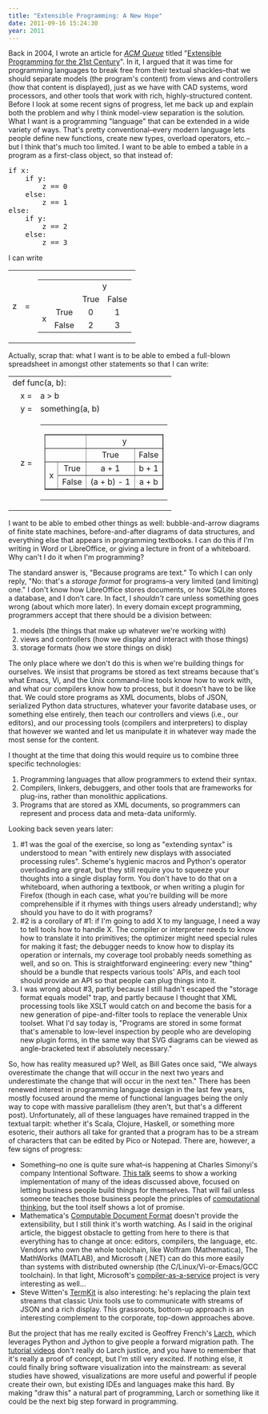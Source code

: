 ```yaml
---
title: "Extensible Programming: A New Hope"
date: 2011-09-16 15:24:30
year: 2011
---
```

Back in 2004, I wrote an article for <a href="http://queue.acm.org"><cite>ACM Queue</cite></a> titled "<a href="http://queue.acm.org/detail.cfm?id=1039534">Extensible Programming for the 21st Century</a>". In it, I argued that it was time for programming languages to break free from their textual shackles–that we should separate models (the program's content) from views and controllers (how that content is displayed), just as we have with CAD systems, word processors, and other tools that work with rich, highly-structured content. Before I look at some recent signs of progress, let me back up and explain both the problem and why I think model-view separation is the solution. What I want is a programming "language" that can be extended in a wide variety of ways. That's pretty conventional–every modern language lets people define new functions, create new types, overload operators, etc.–but I think that's much too limited. I want to be able to embed a table in a program as a first-class object, so that instead of:
<pre>if x:
    if y:
        z == 0
    else:
        z == 1
else:
    if y:
        z == 2
    else:
        z == 3</pre>
I can write
<table>
<tbody>
<tr>
<td valign="center">z</td>
<td valign="center">=</td>
<td>
<table>
<tbody>
<tr>
<td colspan="2"></td>
<td colspan="2" align="center" valign="center">y</td>
</tr>
<tr>
<td colspan="2"></td>
<td align="center" valign="center">True</td>
<td align="center" valign="center">False</td>
</tr>
<tr>
<td rowspan="2" align="center" valign="center">x</td>
<td align="center" valign="center">True</td>
<td align="center" valign="center">0</td>
<td align="center" valign="center">1</td>
</tr>
<tr>
<td align="center" valign="center">False</td>
<td align="center" valign="center">2</td>
<td align="center" valign="center">3</td>
</tr>
</tbody>
</table>
</td>
</tr>
</tbody>
</table>
Actually, scrap that: what I want is to be able to embed a full-blown spreadsheet in amongst other statements so that I can write:
<table>
<tbody>
<tr>
<td colspan="3">def func(a, b):</td>
</tr>
<tr>
<td></td>
<td>x =</td>
<td>a &gt; b</td>
</tr>
<tr>
<td></td>
<td>y =</td>
<td>something(a, b)</td>
</tr>
<tr>
<td></td>
<td>z =</td>
<td>
<table>
<tbody>
<tr>
<td>
<table border="1">
<tbody>
<tr>
<td colspan="2"></td>
<td colspan="2" align="center" valign="center">y</td>
</tr>
<tr>
<td colspan="2"></td>
<td align="center" valign="center">True</td>
<td align="center" valign="center">False</td>
</tr>
<tr>
<td rowspan="2" align="center" valign="center">x</td>
<td align="center" valign="center">True</td>
<td align="center" valign="center">a + 1</td>
<td align="center" valign="center">b + 1</td>
</tr>
<tr>
<td align="center" valign="center">False</td>
<td align="center" valign="center">(a + b) - 1</td>
<td align="center" valign="center">a + b</td>
</tr>
</tbody>
</table>
</td>
</tr>
</tbody>
</table>
</td>
</tr>
</tbody>
</table>
I want to be able to embed other things as well: bubble-and-arrow diagrams of finite state machines, before-and-after diagrams of data structures, and everything else that appears in programming textbooks. I can do this if I'm writing in Word or LibreOffice, or giving a lecture in front of a whiteboard. Why can't I do it when I'm programming?

The standard answer is, "Because programs are text." To which I can only reply, "No: that's a <em>storage format</em> for programs–a very limited (and limiting) one." I don't know how LibreOffice stores documents, or how SQLite stores a database, and I don't care. In fact, I <em>shouldn't</em> care unless something goes wrong (about which more later). In every domain except programming, programmers accept that there should be a division between:
<ol>
  <li>models (the things that make up whatever we're working with)</li>
  <li>views and controllers (how we display and interact with those things)</li>
  <li>storage formats (how we store things on disk)</li>
</ol>
The only place where we don't do this is when we're building things for ourselves. We insist that programs be stored as text streams because that's what Emacs, Vi, and the Unix command-line tools know how to work with, and what our compilers know how to process, but it doesn't have to be like that. We could store programs as XML documents, blobs of JSON, serialized Python data structures, whatever your favorite database uses, or something else entirely, then teach our controllers and views (i.e., our editors), and our processing tools (compilers and interpreters) to display that however we wanted and let us manipulate it in whatever way made the most sense for the content.

I thought at the time that doing this would require us to combine three specific technologies:
<ol>
  <li>Programming languages that allow programmers to extend their syntax.</li>
  <li>Compilers, linkers, debuggers, and other tools that are frameworks for plug-ins, rather than monolithic applications.</li>
  <li>Programs that are stored as XML documents, so programmers can represent and process data and meta-data uniformly.</li>
</ol>
Looking back seven years later:
<ol>
  <li>#1 was the goal of the exercise, so long as "extending syntax" is understood to mean "with entirely new displays with associated processing rules". Scheme's hygienic macros and Python's operator overloading are great, but they still require you to squeeze your thoughts into a single display form. You don't have to do that on a whiteboard, when authoring a textbook, or when writing a plugin for Firefox (though in each case, what you're building will be more comprehensible if it rhymes with things users already understand); why should you have to do it with programs?</li>
  <li>#2 is a corollary of #1: if I'm going to add X to my language, I need a way to tell tools how to handle X. The compiler or interpreter needs to know how to translate it into primitives; the optimizer might need special rules for making it fast; the debugger needs to know how to display its operation or internals, my coverage tool probably needs something as well, and so on. This is straightforward engineering: every new "thing" should be a bundle that respects various tools' APIs, and each tool should provide an API so that people can plug things into it.</li>
  <li>I was wrong about #3, partly because I still hadn't escaped the "storage format equals model" trap, and partly because I thought that XML processing tools like XSLT would catch on and become the basis for a new generation of pipe-and-filter tools to replace the venerable Unix toolset. What I'd say today is, "Programs are stored in some format that's amenable to low-level inspection by people who are developing new plugin forms, in the same way that SVG diagrams can be viewed as angle-bracketed text if absolutely necessary."</li>
</ol>
So, how has reality measured up? Well, as Bill Gates once said, "We always overestimate the change that will occur in the next two years and underestimate the change that will occur in the next ten." There has been renewed interest in programming language design in the last few years, mostly focused around the meme of functional languages being the only way to cope with massive parallelism (they aren't, but that's a different post). Unfortunately, all of these languages have remained trapped in the textual tarpit: whether it's Scala, Clojure, Haskell, or something more esoteric, their authors all take for granted that a program has to be a stream of characters that can be edited by Pico or Notepad. There are, however, a few signs of progress:
<ul>
  <li>Something–no one is quite sure what–is happening at Charles Simonyi's company Intentional Software. <a href="http://msdn.microsoft.com/en-us/data/dd727740.aspx">This talk</a> seems to show a working implementation of many of the ideas discussed above, focused on letting business people build things for themselves. That will fail unless someone teaches those business people the principles of <a href="http://blog.jonudell.net/2011/01/24/seven-ways-to-think-like-the-web/">computational</a> <a href="https://software-carpentry.org/4_0/softeng/principles/">thinking</a>, but the tool itself shows a lot of promise.</li>
  <li>Mathematica's <a href="http://www.wolfram.com/news/cdf-computable-document-format-released.html">Computable Document Format</a> doesn't provide the extensibility, but I still think it's worth watching. As I said in the original article, the biggest obstacle to getting from here to there is that everything has to change at once: editors, compilers, the language, etc. Vendors who own the whole toolchain, like Wolfram (Mathematica), The MathWorks (MATLAB), and Microsoft (.NET) can do this more easily than systems with distributed ownership (the C/Linux/Vi-or-Emacs/GCC toolchain). In that light, Microsoft's <a href="http://www.techworld.com.au/article/401071/microsoft_previews_compiler-as-a-service_software/">compiler-as-a-service</a> project is very interesting as well...</li>
  <li>Steve Witten's <a href="http://acko.net/blog/on-termkit">TermKit</a> is also interesting: he's replacing the plain text streams that classic Unix tools use to communicate with streams of JSON and a rich display. This grassroots, bottom-up approach is an interesting complement to the corporate, top-down approaches above.</li>
</ul>
But the project that has me really excited is Geoffrey French's <a href="https://sites.google.com/site/larchenv/">Larch</a>, which leverages Python and Jython to give people a forward migration path. The <a href="https://sites.google.com/site/larchenv/video-tutorials">tutorial videos</a> don't really do Larch justice, and you have to remember that it's really a proof of concept, but I'm still very excited. If nothing else, it could finally bring software visualization into the mainstream: as several studies have showed, visualizations are more useful and powerful if people create their own, but existing IDEs and languages make this hard. By making "draw this" a natural part of programming, Larch or something like it could be the next big step forward in programming.
